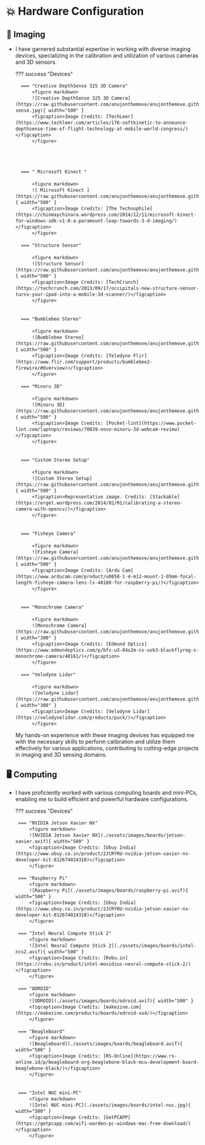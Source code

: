 # **💥 Hardware Configuration**

## **📸 Imaging**

* I have garnered substantial expertise in working with diverse imaging devices, specializing in the calibration and utilization of various cameras and 3D sensors.

    ??? success "Devices"

        === "Creative DepthSense 325 3D Camera" 
            <figure markdown>
            ![Creative DepthSense 325 3D Camera](https://raw.githubusercontent.com/anujonthemove/anujonthemove.github.io/main/docs/assets/images/imaging/depth-sense.jpg){ width="500" }
            <figcaption>Image Credits: [TechLeer](https://www.techleer.com/articles/176-softkinetic-to-announce-depthsense-time-of-flight-technology-at-mobile-world-congress/)</figcaption>
            </figure>
            
            


        === " Microsoft Kinect " 
            
            <figure markdown>
            ![ Microsoft Kinect ](https://raw.githubusercontent.com/anujonthemove/anujonthemove.github.io/main/docs/assets/images/imaging/kinect.jpg){ width="500" }
            <figcaption>Image Credits: [The Technophile](https://chinmaychinara.wordpress.com/2014/12/11/microsoft-kinect-for-windows-sdk-v1-8-a-paramount-leap-towards-3-d-imaging/)</figcaption>
            </figure>

        === "Structure Sensor"
            
            <figure markdown>
            ![Structure Sensor](https://raw.githubusercontent.com/anujonthemove/anujonthemove.github.io/main/docs/assets/images/imaging/structure.webp){ width="500" }
            <figcaption>Image Credits: [TechCrunch](https://techcrunch.com/2013/09/17/occipitals-new-structure-sensor-turns-your-ipad-into-a-mobile-3d-scanner/)</figcaption>
            </figure>
                    

        === "Bumblebee Stereo"
            
            <figure markdown>
            ![Bumblebee Stereo](https://raw.githubusercontent.com/anujonthemove/anujonthemove.github.io/main/docs/assets/images/imaging/bumblebee2.png){ width="500" }
            <figcaption>Image Credits: [Teledyne Flir](https://www.flir.com/support/products/bumblebee2-firewire/#Overview)</figcaption>
            </figure>

        === "Minoru 3D"
            
            <figure markdown>
            ![Minoru 3D](https://raw.githubusercontent.com/anujonthemove/anujonthemove.github.io/main/docs/assets/images/imaging/minoru.avif){ width="500" }
            <figcaption>Image Credits: [Pocket-lint](https://www.pocket-lint.com/laptops/reviews/70839-novo-minoru-3d-webcam-review)</figcaption>
            </figure>


        === "Custom Stereo Setup"
            
            <figure markdown>
            ![Custom Stereo Setup](https://raw.githubusercontent.com/anujonthemove/anujonthemove.github.io/main/docs/assets/images/imaging/stereo.webp){ width="500" }
            <figcaption>Representative image. Credits: [Stackable](https://erget.wordpress.com/2014/02/01/calibrating-a-stereo-camera-with-opencv/)</figcaption>
            </figure>

        
        === "Fisheye Camera"
            
            <figure markdown>
            ![Fisheye Camera](https://raw.githubusercontent.com/anujonthemove/anujonthemove.github.io/main/docs/assets/images/imaging/fisheye.jpg){ width="500" }
            <figcaption>Image Credits: [Ardu Cam](https://www.arducam.com/product/u0858-1-4-m12-mount-1-05mm-focal-length-fisheye-camera-lens-ls-40180-for-raspberry-pi/)</figcaption>
            </figure>

        
        === "Monochrome Camera"
            
            <figure markdown>
            ![Monochrome Camera](https://raw.githubusercontent.com/anujonthemove/anujonthemove.github.io/main/docs/assets/images/imaging/monochrome.jpg){ width="300" }
            <figcaption>Image Credits: [Edmund Optics](https://www.edmundoptics.com/p/bfs-u3-04s2m-cs-usb3-blackflyreg-s-monochrome-camera/40161/)</figcaption>
            </figure>
        
        === "Velodyne Lidar"
            
            <figure markdown>
            ![Velodyne Lidar](https://raw.githubusercontent.com/anujonthemove/anujonthemove.github.io/main/docs/assets/images/imaging/velodyne.webp){ width="300" }
            <figcaption>Image Credits: [Velodyne Lidar](https://velodynelidar.com/products/puck/)</figcaption>
            </figure>   

    My hands-on experience with these imaging devices has equipped me with the necessary skills to perform calibration and utilize them effectively for various applications, contributing to cutting-edge projects in imaging and 3D sensing domains.



## **🖥️ Computing**

*  I have proficiently worked with various computing boards and mini-PCs, enabling me to build efficient and powerful hardware configurations.

    ??? success "Devices"

        === "NVIDIA Jetson Xavier NX" 
            <figure markdown>
            ![NVIDIA Jetson Xavier NX](./assets/images/boards/jetson-xavier.avif){ width="500" }
            <figcaption>Image Credits: [Ubuy India](https://www.ubuy.co.in/product/2JCRYRU-nvidia-jetson-xavier-nx-developer-kit-812674024318)</figcaption>
            </figure>

        === "Raspberry Pi" 
            <figure markdown>
            ![Raspberry Pi](./assets/images/boards/raspberry-pi.avif){ width="500" }
            <figcaption>Image Credits: [Ubuy India](https://www.ubuy.co.in/product/2JCRYRU-nvidia-jetson-xavier-nx-developer-kit-812674024318)</figcaption>
            </figure>

        === "Intel Neural Compute Stick 2" 
            <figure markdown>
            ![Intel Neural Compute Stick 2](./assets/images/boards/intel-ncs2.avif){ width="500" }
            <figcaption>Image Credits: [Robu.in](https://robu.in/product/intel-movidius-neural-compute-stick-2/)</figcaption>
            </figure>

        === "ODROID" 
            <figure markdown>
            ![ODROID](./assets/images/boards/odroid.avif){ width="500" }
            <figcaption>Image Credits: [makezine.com](https://makezine.com/products/boards/odroid-xu4/)</figcaption>
            </figure>

        === "Beagleboard" 
            <figure markdown>
            ![Beagleboard](./assets/images/boards/beagleboard.avif){ width="500" }
            <figcaption>Image Credits: [RS-Online](https://www.rs-online.id/p/beagleboard-org-beaglebone-black-mcu-development-board-beaglebone-black/)</figcaption>
            </figure>
            

        === "Intel NUC mini-PC" 
            <figure markdown>
            ![Intel NUC mini-PC](./assets/images/boards/intel-nuc.jpg){ width="500" }
            <figcaption>Image Credits: [GetPCAPP](https://getpcapp.com/wifi-warden-pc-windows-mac-free-download/)</figcaption>
            </figure>
            
